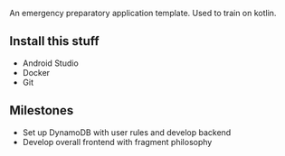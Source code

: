 An emergency preparatory application template. Used to train on kotlin.
## Install this stuff
- Android Studio 
- Docker
- Git
## Milestones
- Set up DynamoDB with user rules and develop backend 
- Develop overall frontend with fragment philosophy
